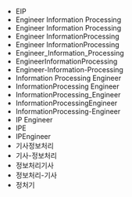 ﻿- EIP
- Engineer Information Processing
- Engineer Information Processing
- Engineer InformationProcessing
- Engineer InformationProcessing
- Engineer_Information_Processing
- EngineerInformationProcessing
- Engineer-Information-Processing
- Information Processing Engineer
- InformationProcessing Engineer
- InformationProcessing_Engineer
- InformationProcessingEngineer
- InformationProcessing-Engineer
- IP Engineer
- IPE
- IPEngineer
- 기사정보처리
- 기사-정보처리
- 정보처리기사
- 정보처리-기사
- 정처기
